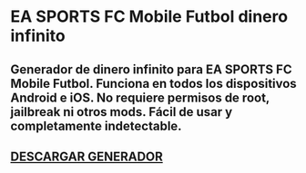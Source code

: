 # EA SPORTS FC Mobile Futbol dinero infinito
## Generador de dinero infinito para EA SPORTS FC Mobile Futbol. Funciona en todos los dispositivos Android e iOS. No requiere permisos de root, jailbreak ni otros mods. Fácil de usar y completamente indetectable.

## [DESCARGAR GENERADOR](https://cosmicfiles.info/cl/i/7d2evg)


